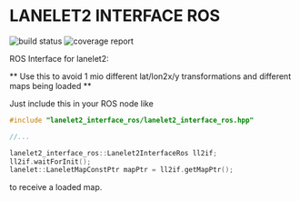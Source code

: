 # LANELET2 INTERFACE ROS

![build status](https://gitlab.mrt.uni-karlsruhe.de/lanelet2/lanelet2_interface_ros/badges/master/build.svg)
![coverage report](https://gitlab.mrt.uni-karlsruhe.de/lanelet2/lanelet2_interface_ros/badges/master/coverage.svg)

ROS Interface for lanelet2:

** Use this to avoid 1 mio different lat/lon2x/y transformations and different maps being loaded **

Just include this in your ROS node like

```cpp
#include "lanelet2_interface_ros/lanelet2_interface_ros.hpp"

//...

lanelet2_interface_ros::Lanelet2InterfaceRos ll2if;
ll2if.waitForInit();
lanelet::LaneletMapConstPtr mapPtr = ll2if.getMapPtr();
```
to receive a loaded map.
